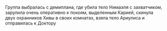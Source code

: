 Группа выбралась с демиплана, где убила тело Нимаэля с захватчиком, зарулила очень оперативно к покоям, выделенным Карией, скинула двух охранников Хивы в своих комнатах, взяла тело Ариулиса и отправилась к Доктору
